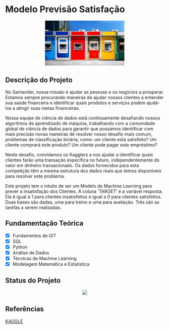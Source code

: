 ﻿# Modelo Previsão Satisfação


<p align="center">
  <img src = './img01.png' width = '50%'>
</p>

## Descrição do Projeto

No Santander, nossa missão é ajudar as pessoas e os negócios a prosperar. Estamos sempre procurando maneiras de ajudar nossos clientes a entender sua saúde financeira e identificar quais produtos e serviços podem ajudá-los a atingir suas metas financeiras.

Nossa equipe de ciência de dados está continuamente desafiando nossos algoritmos de aprendizado de máquina, trabalhando com a comunidade global de ciência de dados para garantir que possamos identificar com mais precisão novas maneiras de resolver nosso desafio mais comum, problemas de classificação binária, como: um cliente está satisfeito? Um cliente comprará este produto? Um cliente pode pagar este empréstimo?

Neste desafio, convidamos os Kagglers a nos ajudar a identificar quais clientes farão uma transação específica no futuro, independentemente do valor em dinheiro transacionado. Os dados fornecidos para esta competição têm a mesma estrutura dos dados reais que temos disponíveis para resolver este problema.

Este projeto tem o intuito de ser um Modelo de Machine Learning para prever a insatisfação dos Clientes. A coluna ‘TARGET’ é a variável resposta. Ela é igual a 1 para clientes insatisfeitos e igual a 0 para clientes satisfeitos. Duas bases são dadas, uma para treino e uma para avaliação. Três são as tarefas a serem realizadas.

## Fundamentação Teórica

- [x] Fundamentos de GIT
- [x] SQL
- [x] Python
- [x] Análise de Dados 
- [x] Técnicas de Machine Learning
- [x] Modelagem Matemática e Estatística

## Status do Projeto

<p align="center">
<img src="http://img.shields.io/static/v1?label=STATUS&message=FINALIZADO&color=GREEN&style=for-the-badge"/>
</p>

## Referências

[KAGGLE](https://www.kaggle.com/c/santander-customer-satisfaction/data)
